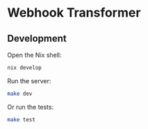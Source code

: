 # Webhook Transformer

## Development

Open the Nix shell:

```sh
nix develop
```

Run the server:

```sh
make dev
```

Or run the tests:

```sh
make test
```
